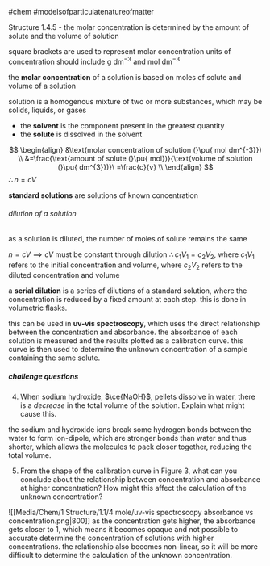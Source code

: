 #chem #modelsofparticulatenatureofmatter

Structure 1.4.5 - the molar concentration is determined by the amount of solute and the volume of solution

square brackets are used to represent molar concentration
units of concentration should include $\text{g dm}^{-3}$ and $\text{mol dm}^{-3}$ 

the **molar concentration** of a solution is based on moles of solute and volume of a solution 

solution is a homogenous mixture of two or more substances, which may be solids, liquids, or gases
- the **solvent** is the component present in the greatest quantity
- the **solute** is dissolved in the solvent

$$
\begin{align}
&\text{molar concentration of solution (}\pu{ mol dm^{-3}}) \\
&=\frac{\text{amount of solute (}\pu{ mol})}{\text{volume of solution (}\pu{ dm^{3}})}\ =\frac{c}{v} \\
\end{align}
$$
$\therefore n=cV$

**standard solutions** are solutions of known concentration

###### dilution of a solution
as a solution is diluted, the number of moles of solute remains the same

$n=cV\implies cV$ must be constant through dilution
$\therefore c_{1}V_{1}=c_{2}V_{2}$, where $c_1V_1$ refers to the initial concentration and volume, where $c_{2}V_{2}$ refers to the diluted concentration and volume

a **serial dilution** is a series of dilutions of a standard solution, where the concentration is reduced by a fixed amount at each step. this is done in volumetric flasks.

this can be used in **uv-vis spectroscopy**, which uses the direct relationship between the concentration and absorbance. the absorbance of each solution is measured and the results plotted as a calibration curve. this curve is then used to determine the unknown concentration of a sample containing the same solute.

##### challenge questions
4. When sodium hydroxide, $\ce{NaOH}$, pellets dissolve in water, there is a *decrease* in the total volume of the solution. Explain what might cause this.

the sodium and hydroxide ions break some hydrogen bonds between the water to form ion-dipole, which are stronger bonds than water and thus shorter, which allows the molecules to pack closer together, reducing the total volume.

5. From the shape of the calibration curve in Figure 3, what can you conclude about the relationship between concentration and absorbance at higher concentration? How might this affect the calculation of the unknown concentration?

![[Media/Chem/1 Structure/1.1/4 mole/uv-vis spectroscopy absorbance vs concentration.png|800]]
as the concentration gets higher, the absorbance gets closer to 1, which means it becomes opaque and not possible to accurate determine the concentration of solutions with higher concentrations. the relationship also becomes non-linear, so it will be more difficult to determine the calculation of the unknown concentration.